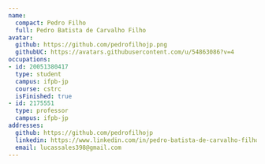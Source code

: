 ```yaml
---
name:
  compact: Pedro Filho
  full: Pedro Batista de Carvalho Filho
avatar:
  github: https://github.com/pedrofilhojp.png
  githubUC: https://avatars.githubusercontent.com/u/54863086?v=4
occupations:
- id: 20051380417
  type: student
  campus: ifpb-jp
  course: cstrc
  isFinished: true
- id: 2175551
  type: professor
  campus: ifpb-jp
addresses:
  github: https://github.com/pedrofilhojp
  linkedin: https://www.linkedin.com/in/pedro-batista-de-carvalho-filho-92b95768/
  email: lucassales398@gmail.com
---
```

